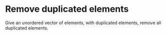 Remove duplicated elements
==========================

Give an unordered vector of elements, with duplicated elements, remove all
duplicated elements.

